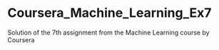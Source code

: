 # Coursera_Machine_Learning_Ex7
Solution of the 7th assignment from the Machine Learning course by Coursera
